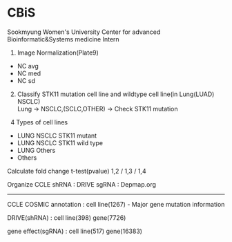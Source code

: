 # CBiS
Sookmyung Women's University Center for advanced Bioinformatic&amp;Systems medicine Intern

1. Image Normalization(Plate9)
- NC avg
- NC med
- NC sd

2. Classify STK11 mutation cell line and wildtype cell line(in Lung(LUAD) NSCLC)<br>
Lung → NSCLC,(SCLC,OTHER) → Check STK11 mutation

&nbsp;&nbsp;4 Types of cell lines
- LUNG NSCLC STK11 mutant
- LUNG NSCLC STK11 wild type
- LUNG Others
- Others

Calculate fold change t-test(pvalue)
1,2 / 1,3 / 1,4

Organize CCLE 
shRNA : DRIVE
sgRNA : Depmap.org

------------------------
CCLE COSMIC annotation : cell line(1267) - Major gene mutation information

DRIVE(shRNA) : cell line(398) gene(7726)

gene effect(sgRNA) : cell line(517) gene(16383)
